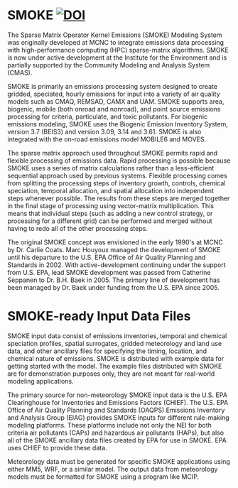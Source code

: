 # SMOKE [![DOI](https://zenodo.org/badge/39790736.svg)](https://zenodo.org/badge/latestdoi/39790736)

The Sparse Matrix Operator Kernel Emissions (SMOKE) Modeling System was originally developed at MCNC to integrate emissions data processing with high-performance computing (HPC) sparse-matrix algorithms. SMOKE is now under active development at the Institute for the Environment and is partially supported by the Community Modeling and Analysis System (CMAS).

SMOKE is primarily an emissions processing system designed to create gridded, speciated, hourly emissions for input into a variety of air quality models such as CMAQ, REMSAD, CAMX and UAM. SMOKE supports area, biogenic, mobile (both onroad and nonroad), and point source emissions processing for criteria, particulate, and toxic pollutants. For biogenic emissions modeling, SMOKE uses the Biogenic Emission Inventory System, version 3.7 (BEIS3) and version 3.09, 3.14 and 3.61. SMOKE is also integrated with the on-road emissions model MOBILE6 and MOVES.

The sparse matrix approach used throughout SMOKE permits rapid and flexible processing of emissions data. Rapid processing is possible because SMOKE uses a series of matrix calculations rather than a less-efficient sequential approach used by previous systems. Flexible processing comes from splitting the processing steps of inventory growth, controls, chemical speciation, temporal allocation, and spatial allocation into independent steps whenever possible. The results from these steps are merged together in the final stage of processing using vector-matrix multiplication. This means that individual steps (such as adding a new control strategy, or processing for a different grid) can be performed and merged without having to redo all of the other processing steps.

The original SMOKE concept was envisioned in the early 1990's at MCNC by Dr. Carlie Coats. Marc Houyoux managed the development of SMOKE until his departure to the U.S. EPA Office of Air Quality Planning and Standards in 2002. With active-development continuing under the support from  U.S. EPA, lead SMOKE development was passed from Catherine Seppanen to Dr. B.H. Baek in 2005. The primary line of development has been managed by Dr. Baek under funding from the U.S. EPA since 2005.

# SMOKE-ready Input Data Files

SMOKE input data consist of emissions inventories, temporal and chemical speciation profiles, spatial surrogates, gridded meteorology and land use data, and other ancillary files for specifying the timing, location, and chemical nature of emissions. SMOKE is distributed with example data for getting started with the model. The example files distributed with SMOKE are for demonstration purposes only, they are not meant for real-world modeling applications.

The primary source for non-meteorology SMOKE input data is the U.S. EPA Clearinghouse for Inventories and Emissions Factors (CHIEF). The U.S. EPA Office of Air Quality Planning and Standards (OAQPS) Emissions Inventory and Analysis Group (EIAG) provides SMOKE inputs for different rule-making modeling platforms. These platforms include not only the NEI for both criteria air pollutants (CAPs) and hazardous air pollutants (HAPs), but also all of the SMOKE ancillary data files created by EPA for use in SMOKE. EPA uses CHIEF to provide these data.

Meteorology data must be generated for specific SMOKE applications using either MM5, WRF, or a similar model. The output data from meteorology models must be formatted for SMOKE using a program like MCIP.


